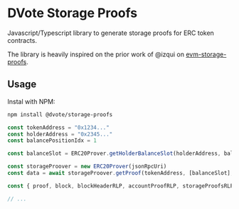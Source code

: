 # DVote Storage Proofs

Javascript/Typescript library to generate storage proofs for ERC token contracts.

The library is heavily inspired on the prior work of @izqui on [evm-storage-proofs](https://github.com/aragon/evm-storage-proofs).

## Usage

Instal with NPM:

```sh
npm install @dvote/storage-proofs
```

```typescript
const tokenAddress = "0x1234..."
const holderAddress = "0x2345..."
const balancePositionIdx = 1

const balanceSlot = ERC20Prover.getHolderBalanceSlot(holderAddress, balancePositionIdx)

const storageProover = new ERC20Prover(jsonRpcUri)
const data = await storageProover.getProof(tokenAddress, [balanceSlot], blockNumber, true)

const { proof, block, blockHeaderRLP, accountProofRLP, storageProofsRLP } = data

// ...
```
